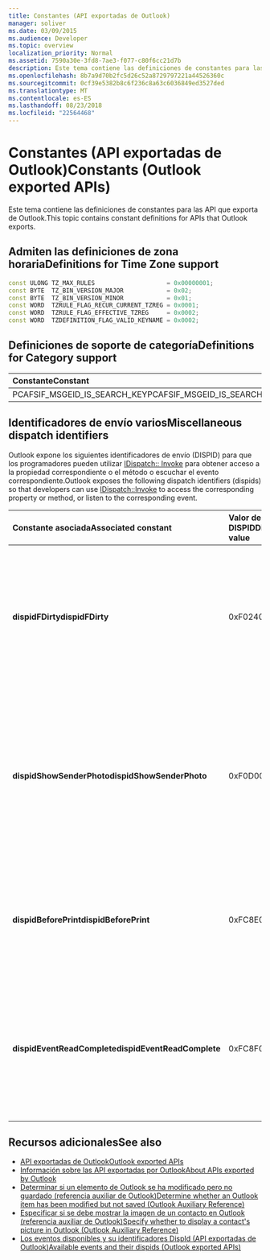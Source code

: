 ```yaml
---
title: Constantes (API exportadas de Outlook)
manager: soliver
ms.date: 03/09/2015
ms.audience: Developer
ms.topic: overview
localization_priority: Normal
ms.assetid: 7590a30e-3fd8-7ae3-f077-c80f6cc21d7b
description: Este tema contiene las definiciones de constantes para las API que exporta de Outlook.
ms.openlocfilehash: 8b7a9d70b2fc5d26c52a8729797221a44526360c
ms.sourcegitcommit: 0cf39e5382b8c6f236c8a63c6036849ed3527ded
ms.translationtype: MT
ms.contentlocale: es-ES
ms.lasthandoff: 08/23/2018
ms.locfileid: "22564468"
---
```

# <a name="constants-outlook-exported-apis"></a><span data-ttu-id="2e6c4-103">Constantes (API exportadas de Outlook)</span><span class="sxs-lookup"><span data-stu-id="2e6c4-103">Constants (Outlook exported APIs)</span></span>

<span data-ttu-id="2e6c4-104">Este tema contiene las definiciones de constantes para las API que exporta de Outlook.</span><span class="sxs-lookup"><span data-stu-id="2e6c4-104">This topic contains constant definitions for APIs that Outlook exports.</span></span>
  
## <a name="definitions-for-time-zone-support"></a><span data-ttu-id="2e6c4-105">Admiten las definiciones de zona horaria</span><span class="sxs-lookup"><span data-stu-id="2e6c4-105">Definitions for Time Zone support</span></span>

```cpp
const ULONG TZ_MAX_RULES                    = 0x00000001;  
const BYTE  TZ_BIN_VERSION_MAJOR            = 0x02;  
const BYTE  TZ_BIN_VERSION_MINOR            = 0x01; 
const WORD  TZRULE_FLAG_RECUR_CURRENT_TZREG = 0x0001; 
const WORD  TZRULE_FLAG_EFFECTIVE_TZREG     = 0x0002; 
const WORD  TZDEFINITION_FLAG_VALID_KEYNAME = 0x0002;
```

## <a name="definitions-for-category-support"></a><span data-ttu-id="2e6c4-106">Definiciones de soporte de categoría</span><span class="sxs-lookup"><span data-stu-id="2e6c4-106">Definitions for Category support</span></span>

|<span data-ttu-id="2e6c4-107">**Constante**</span><span class="sxs-lookup"><span data-stu-id="2e6c4-107">**Constant**</span></span>|<span data-ttu-id="2e6c4-108">**Definición**</span><span class="sxs-lookup"><span data-stu-id="2e6c4-108">**Definition**</span></span>|
|:-----|:-----|
|<span data-ttu-id="2e6c4-109">PCAFSIF_MSGEID_IS_SEARCH_KEY</span><span class="sxs-lookup"><span data-stu-id="2e6c4-109">PCAFSIF_MSGEID_IS_SEARCH_KEY</span></span>  <br/> |<span data-ttu-id="2e6c4-110">0x00000001</span><span class="sxs-lookup"><span data-stu-id="2e6c4-110">0x00000001</span></span>  <br/> |
   
## <a name="miscellaneous-dispatch-identifiers"></a><span data-ttu-id="2e6c4-111">Identificadores de envío varios</span><span class="sxs-lookup"><span data-stu-id="2e6c4-111">Miscellaneous dispatch identifiers</span></span>

<span data-ttu-id="2e6c4-112">Outlook expone los siguientes identificadores de envío (DISPID) para que los programadores pueden utilizar [IDispatch:: Invoke](https://docs.microsoft.com/en-us/previous-versions/windows/desktop/api/oaidl/nf-oaidl-idispatch-invoke) para obtener acceso a la propiedad correspondiente o el método o escuchar el evento correspondiente.</span><span class="sxs-lookup"><span data-stu-id="2e6c4-112">Outlook exposes the following dispatch identifiers (dispids) so that developers can use [IDispatch::Invoke](https://docs.microsoft.com/en-us/previous-versions/windows/desktop/api/oaidl/nf-oaidl-idispatch-invoke) to access the corresponding property or method, or listen to the corresponding event.</span></span> 
  
|<span data-ttu-id="2e6c4-113">**Constante asociada**</span><span class="sxs-lookup"><span data-stu-id="2e6c4-113">**Associated constant**</span></span>|<span data-ttu-id="2e6c4-114">**Valor de DISPID**</span><span class="sxs-lookup"><span data-stu-id="2e6c4-114">**Dispid value**</span></span>|<span data-ttu-id="2e6c4-115">**Descripción**</span><span class="sxs-lookup"><span data-stu-id="2e6c4-115">**Description**</span></span>|<span data-ttu-id="2e6c4-116">**Interfaz aplicable**</span><span class="sxs-lookup"><span data-stu-id="2e6c4-116">**Applicable interface**</span></span>|
|:-----|:-----|:-----|:-----|
|<span data-ttu-id="2e6c4-117">**dispidFDirty**</span><span class="sxs-lookup"><span data-stu-id="2e6c4-117">**dispidFDirty**</span></span> <br/> |<span data-ttu-id="2e6c4-118">0xF024</span><span class="sxs-lookup"><span data-stu-id="2e6c4-118">0xF024</span></span>  <br/> |<span data-ttu-id="2e6c4-119">Se usa para invocar la propiedad correspondiente en un elemento para comprobar si el elemento se ha modificado pero no se ha guardado.</span><span class="sxs-lookup"><span data-stu-id="2e6c4-119">Used to invoke the corresponding property on an item to verify whether the item has been modified but has not been saved.</span></span>  <br/> |<span data-ttu-id="2e6c4-120">Objetos de nivel de elemento</span><span class="sxs-lookup"><span data-stu-id="2e6c4-120">Item-level objects</span></span>  <br/> |
|<span data-ttu-id="2e6c4-121">**dispidShowSenderPhoto**</span><span class="sxs-lookup"><span data-stu-id="2e6c4-121">**dispidShowSenderPhoto**</span></span> <br/> |<span data-ttu-id="2e6c4-122">0xF0D0</span><span class="sxs-lookup"><span data-stu-id="2e6c4-122">0xF0D0</span></span>  <br/> |<span data-ttu-id="2e6c4-123">Se usa para invocar el método correspondiente en el explorador o inspector para especificar si se debe mostrar la imagen de un contacto, basándose en un argumento determinado.</span><span class="sxs-lookup"><span data-stu-id="2e6c4-123">Used to invoke the corresponding method on the explorer or inspector to specify whether to display a contact's picture, based on a given argument.</span></span>  <br/> |<span data-ttu-id="2e6c4-124">El explorador o inspector</span><span class="sxs-lookup"><span data-stu-id="2e6c4-124">Explorer or inspector</span></span>  <br/> |
|<span data-ttu-id="2e6c4-125">**dispidBeforePrint**</span><span class="sxs-lookup"><span data-stu-id="2e6c4-125">**dispidBeforePrint**</span></span> <br/> |<span data-ttu-id="2e6c4-126">0xFC8E</span><span class="sxs-lookup"><span data-stu-id="2e6c4-126">0xFC8E</span></span>  <br/> |<span data-ttu-id="2e6c4-127">Se usa para controlar el evento de la función de **IDispatch:: Invoke** que se desencadena antes de una operación de impresión.</span><span class="sxs-lookup"><span data-stu-id="2e6c4-127">Used to handle the event from the **IDispatch::Invoke** function that fires before a printing operation.</span></span>  <br/> |<span data-ttu-id="2e6c4-128">Aplicación</span><span class="sxs-lookup"><span data-stu-id="2e6c4-128">Application</span></span>  <br/> |
|<span data-ttu-id="2e6c4-129">**dispidEventReadComplete**</span><span class="sxs-lookup"><span data-stu-id="2e6c4-129">**dispidEventReadComplete**</span></span> <br/> |<span data-ttu-id="2e6c4-130">0xFC8F</span><span class="sxs-lookup"><span data-stu-id="2e6c4-130">0xFC8F</span></span>  <br/> |<span data-ttu-id="2e6c4-131">Se usa para controlar el evento de la función de **IDispatch:: Invoke** que se desencadena cuando Outlook ha finalizado la lectura de las propiedades del elemento.</span><span class="sxs-lookup"><span data-stu-id="2e6c4-131">Used to handle the event from the **IDispatch::Invoke** function that fires when Outlook has completed reading the properties of the item.</span></span>  <br/> |<span data-ttu-id="2e6c4-132">Objetos de nivel de elemento</span><span class="sxs-lookup"><span data-stu-id="2e6c4-132">Item-level objects</span></span>  <br/> |
   
## <a name="see-also"></a><span data-ttu-id="2e6c4-133">Recursos adicionales</span><span class="sxs-lookup"><span data-stu-id="2e6c4-133">See also</span></span>

- [<span data-ttu-id="2e6c4-134">API exportadas de Outlook</span><span class="sxs-lookup"><span data-stu-id="2e6c4-134">Outlook exported APIs</span></span>](outlook-exported-apis.md)
- [<span data-ttu-id="2e6c4-135">Información sobre las API exportadas por Outlook</span><span class="sxs-lookup"><span data-stu-id="2e6c4-135">About APIs exported by Outlook</span></span>](about-apis-exported-by-outlook.md)
- [<span data-ttu-id="2e6c4-136">Determinar si un elemento de Outlook se ha modificado pero no guardado (referencia auxiliar de Outlook)</span><span class="sxs-lookup"><span data-stu-id="2e6c4-136">Determine whether an Outlook item has been modified but not saved (Outlook Auxiliary Reference)</span></span>](how-to-determine-if-outlook-item-has-been-modified-but-not-saved.md)
- [<span data-ttu-id="2e6c4-137">Especificar si se debe mostrar la imagen de un contacto en Outlook (referencia auxiliar de Outlook)</span><span class="sxs-lookup"><span data-stu-id="2e6c4-137">Specify whether to display a contact's picture in Outlook (Outlook Auxiliary Reference)</span></span>](https://msdn.microsoft.com/en-us/library/office/gg262879.aspx)
- [<span data-ttu-id="2e6c4-138">Los eventos disponibles y su identificadores DispId (API exportadas de Outlook)</span><span class="sxs-lookup"><span data-stu-id="2e6c4-138">Available events and their dispids (Outlook exported APIs)</span></span>](available-events-and-their-dispids-outlook-exported-apis.md)

